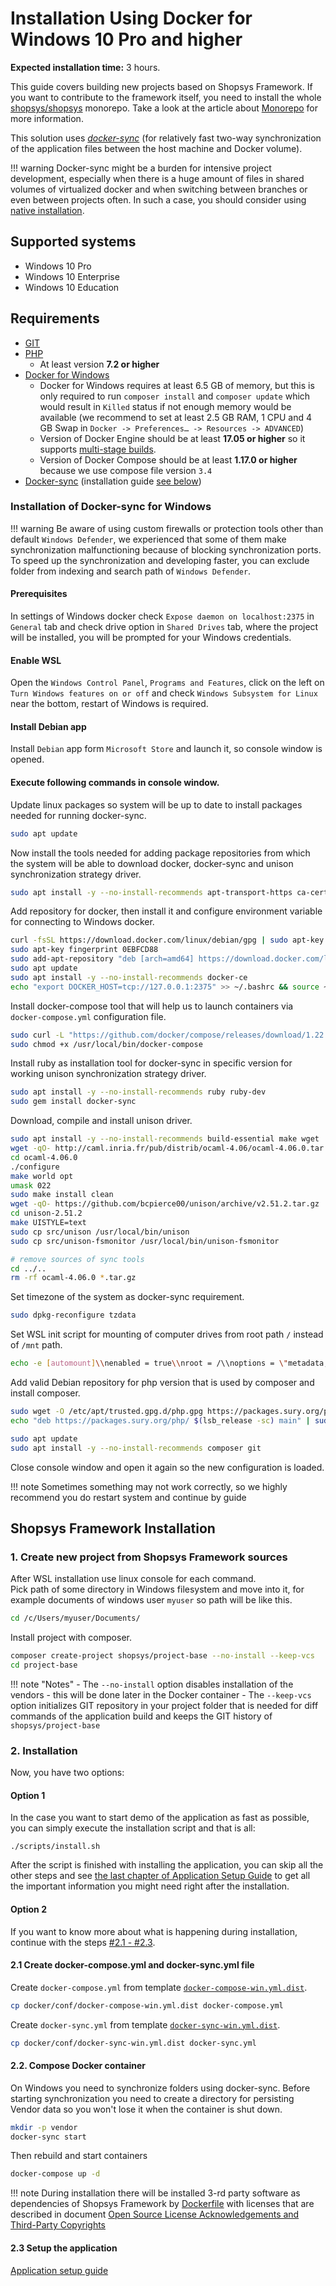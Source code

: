 # Installation Using Docker for Windows 10 Pro and higher

**Expected installation time:** 3 hours.

This guide covers building new projects based on Shopsys Framework.
If you want to contribute to the framework itself,
you need to install the whole [shopsys/shopsys](https://github.com/shopsys/shopsys) monorepo.
Take a look at the article about [Monorepo](../introduction/monorepo.md) for more information.

This solution uses [*docker-sync*](http://docker-sync.io/) (for relatively fast two-way synchronization of the application files between the host machine and Docker volume).

!!! warning
    Docker-sync might be a burden for intensive project development, especially when there is a huge amount of files in shared volumes of virtualized docker and when switching between branches or even between projects often. In such a case, you should consider using [native installation](./native-installation.md).

## Supported systems
- Windows 10 Pro
- Windows 10 Enterprise
- Windows 10 Education

## Requirements
* [GIT](https://git-scm.com/book/en/v2/Getting-Started-Installing-Git)
* [PHP](http://php.net/manual/en/install.windows.php)
    * At least version **7.2 or higher**
* [Docker for Windows](https://docs.docker.com/docker-for-windows/install/)
    * Docker for Windows requires at least 6.5 GB of memory, but this is only required to run `composer install` and `composer update` which would result in `Killed` status if not enough memory would be available (we recommend to set at least 2.5 GB RAM, 1 CPU and 4 GB Swap in `Docker -> Preferences… -> Resources -> ADVANCED`)
    * Version of Docker Engine should be at least **17.05 or higher** so it supports [multi-stage builds](https://docs.docker.com/develop/develop-images/multistage-build/).
    * Version of Docker Compose should be at least **1.17.0 or higher** because we use compose file version `3.4`
* [Docker-sync](http://docker-sync.io/) (installation guide [see below](./installation-using-docker-windows-10-pro-higher.md/#installation-of-docker-sync-for-windows))

### Installation of Docker-sync for Windows

!!! warning
    Be aware of using custom firewalls or protection tools other than default `Windows Defender`, we experienced that some of them make synchronization malfunctioning because of blocking synchronization ports.
    To speed up the synchronization and developing faster, you can exclude folder from indexing and search path of `Windows Defender`.

#### Prerequisites
In settings of Windows docker check `Expose daemon on localhost:2375` in `General` tab and check drive option in `Shared Drives` tab, where the project will be installed, you will be prompted for your Windows credentials.

#### Enable WSL
Open the `Windows Control Panel`, `Programs and Features`, click on the left on `Turn Windows features on or off` and check `Windows Subsystem for Linux` near the bottom, restart of Windows is required.

#### Install Debian app
Install `Debian` app form `Microsoft Store` and launch it, so console window is opened.

#### Execute following commands in console window.

Update linux packages so system will be up to date to install packages needed for running docker-sync.
```sh
sudo apt update
```

Now install the tools needed for adding package repositories from which the system will be able to download docker, docker-sync and unison synchronization strategy driver.
```sh
sudo apt install -y --no-install-recommends apt-transport-https ca-certificates curl gnupg2 software-properties-common
```

Add repository for docker, then install it and configure environment variable for connecting to Windows docker.
```sh
curl -fsSL https://download.docker.com/linux/debian/gpg | sudo apt-key add -
sudo apt-key fingerprint 0EBFCD88
sudo add-apt-repository "deb [arch=amd64] https://download.docker.com/linux/debian $(lsb_release -cs) stable"
sudo apt update
sudo apt install -y --no-install-recommends docker-ce
echo "export DOCKER_HOST=tcp://127.0.0.1:2375" >> ~/.bashrc && source ~/.bashrc
```

Install docker-compose tool that will help us to launch containers via `docker-compose.yml` configuration file.
```sh
sudo curl -L "https://github.com/docker/compose/releases/download/1.22.0/docker-compose-$(uname -s)-$(uname -m)" -o /usr/local/bin/docker-compose
sudo chmod +x /usr/local/bin/docker-compose
```

Install ruby as installation tool for docker-sync in specific version for working unison synchronization strategy driver.
```sh
sudo apt install -y --no-install-recommends ruby ruby-dev
sudo gem install docker-sync
```

Download, compile and install unison driver.
```sh
sudo apt install -y --no-install-recommends build-essential make wget
wget -qO- http://caml.inria.fr/pub/distrib/ocaml-4.06/ocaml-4.06.0.tar.gz | tar xvz
cd ocaml-4.06.0
./configure
make world opt
umask 022
sudo make install clean
wget -qO- https://github.com/bcpierce00/unison/archive/v2.51.2.tar.gz | tar xvz
cd unison-2.51.2
make UISTYLE=text
sudo cp src/unison /usr/local/bin/unison
sudo cp src/unison-fsmonitor /usr/local/bin/unison-fsmonitor

# remove sources of sync tools
cd ../..
rm -rf ocaml-4.06.0 *.tar.gz
```

Set timezone of the system as docker-sync requirement.
```sh
sudo dpkg-reconfigure tzdata
```

Set WSL init script for mounting of computer drives from root path `/` instead of `/mnt` path.
```sh
echo -e [automount]\\nenabled = true\\nroot = /\\noptions = \"metadata,umask=22,fmask=11\" | sudo dd of=/etc/wsl.conf
```

Add valid Debian repository for php version that is used by composer and install composer.
```sh
sudo wget -O /etc/apt/trusted.gpg.d/php.gpg https://packages.sury.org/php/apt.gpg
echo "deb https://packages.sury.org/php/ $(lsb_release -sc) main" | sudo tee /etc/apt/sources.list.d/php.list

sudo apt update
sudo apt install -y --no-install-recommends composer git
```

Close console window and open it again so the new configuration is loaded.

!!! note
    Sometimes something may not work correctly, so we highly recommend you do restart system and continue by guide

## Shopsys Framework Installation
### 1. Create new project from Shopsys Framework sources
After WSL installation use linux console for each command.  
Pick path of some directory in Windows filesystem and move into it, for example documents of windows user `myuser` so path will be like this.
```sh
cd /c/Users/myuser/Documents/
```

Install project with composer.
```sh
composer create-project shopsys/project-base --no-install --keep-vcs
cd project-base
```

!!! note "Notes"
    - The `--no-install` option disables installation of the vendors - this will be done later in the Docker container
    - The `--keep-vcs` option initializes GIT repository in your project folder that is needed for diff commands of the application build and keeps the GIT history of `shopsys/project-base`

### 2. Installation
Now, you have two options:

#### Option 1
In the case you want to start demo of the application as fast as possible, you can simply execute the installation script and that is all:
```
./scripts/install.sh
```
After the script is finished with installing the application, you can skip all the other steps and see [the last chapter of Application Setup Guide](./installation-using-docker-application-setup.md#2-see-it-in-your-browser) to get all the important information you might need right after the installation.

#### Option 2
If you want to know more about what is happening during installation, continue with the steps [#2.1 - #2.3](#21-create-docker-composeyml-and-docker-syncyml-file).

#### 2.1 Create docker-compose.yml and docker-sync.yml file
Create `docker-compose.yml` from template [`docker-compose-win.yml.dist`](https://github.com/shopsys/shopsys/blob/master/project-base/docker/conf/docker-compose-win.yml.dist).
```sh
cp docker/conf/docker-compose-win.yml.dist docker-compose.yml
```

Create `docker-sync.yml` from template [`docker-sync-win.yml.dist`](https://github.com/shopsys/shopsys/blob/master/project-base/docker/conf/docker-sync-win.yml.dist).
```sh
cp docker/conf/docker-sync-win.yml.dist docker-sync.yml
```

#### 2.2. Compose Docker container
On Windows you need to synchronize folders using docker-sync.
Before starting synchronization you need to create a directory for persisting Vendor data so you won't lose it when the container is shut down.
```sh
mkdir -p vendor
docker-sync start
```

Then rebuild and start containers
```sh
docker-compose up -d
```

!!! note
    During installation there will be installed 3-rd party software as dependencies of Shopsys Framework by [Dockerfile](https://docs.docker.com/engine/reference/builder/) with licenses that are described in document [Open Source License Acknowledgements and Third-Party Copyrights](https://github.com/shopsys/shopsys/blob/master/open-source-license-acknowledgements-and-third-party-copyrights.md)

#### 2.3 Setup the application
[Application setup guide](installation-using-docker-application-setup.md)
